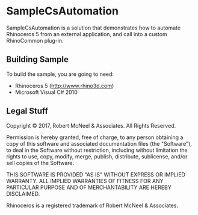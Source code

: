 SampleCsAutomation
==================

SampleCsAutomation is a solution that demonstrates how to
automate Rhinoceros 5 from an external application, and call
into a custom RhinoCommon plug-in.

Building Sample
--------------------
To build the sample, you are going to need:

* Rhinoceros 5 (http://www.rhino3d.com)
* Microsoft Visual C# 2010

Legal Stuff
-----------
Copyright © 2017, Robert McNeel & Associates. All Rights Reserved.

Permission is hereby granted, free of charge, to any person obtaining a copy of
this software and associated documentation files (the "Software"), to deal in
the Software without restriction, including without limitation the rights to use,
copy, modify, merge, publish, distribute, sublicense, and/or sell copies of the
Software.

THIS SOFTWARE IS PROVIDED "AS IS" WITHOUT EXPRESS OR IMPLIED WARRANTY. ALL IMPLIED
WARRANTIES OF FITNESS FOR ANY PARTICULAR PURPOSE AND OF MERCHANTABILITY ARE HEREBY
DISCLAIMED.

Rhinoceros is a registered trademark of Robert McNeel & Associates.